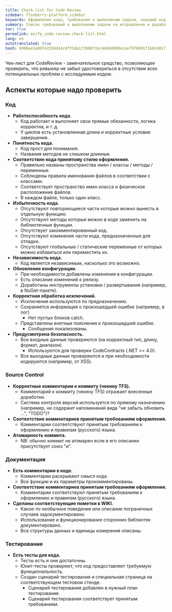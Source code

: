 ```yaml
---
title: Check-list for Code Review
sidebar: flexberry-platform_sidebar
keywords: Оформление кода, требования к выполнению задачи, хороший код, документация, тестирование
summary: Список требований к выполнению задачи на исправление и доработку продуктов платформы Flexberry
toc: true
permalink: en/fp_code-review-check-list.html
lang: en
autotranslated: true
hash: 6908a41a09742558d14c0ff3da1f398bf1bc448dd989e1ae7979891f1b024017
---
```


Чек-лист для CodeReview - замечательное средство, позволяющее проверить, что ревьюер не забыл удостовериться в отсутствии всех потенциальных проблем с исследуемым кодом.

## Аспекты которые надо проверить

### Код

* __Работоспособность кода.__
  * Код работает и выполняет свои прямые обязанности, логика корректна, и т. д.
  * У циклов есть установленная длина и корректные условия завершения.
* __Понятность кода.__
  * Код прост для понимания.
  * Названия методов не слишком длинные.
* __Соответствие кода принятому стилю оформления.__
  * Правильно названы пространства имен / классы / методы / переменные.
  * Соблюдены правила именования файлов в соответствии с классами.
  * Соответствует пространство имен класса и физическое расположение файлов.
  * В каждом файле, только один класс.
* __Избыточность кода.__
  * Отсутствуют повторяющиеся части которые можно вынесть в отдельную функцию.
  * Отсутствуют методы которые можно в коде заменить на библиотечные функции.
  * Отсутствует закомментированный код.
  * Отсутствуют изменения части кода, предназначенные для отладки.
  * Отсутствуют глобальные / статические переменные от которых можно избавиться или переместить их.
* __Независимость кода.__
  * Код является независимым, насколько это возможно.
* __Обновление конфигурации.__
  * При необходимости добавлены изменения в конфигурации.
  * Есть описание изменений к релизу.
  * Доработаны инструменты установки / развертывания (например, в NuGet-пакете).
* __Корректная обработка исключений.__
  * Исключения используются по предназначению.
  * Сохраняется информация о произошедшей ошибке (например, в лог)
    * Нет пустых блоков catch.
  * Представлены внятные пояснения к произошедшей ошибке.
    * Сообщения локализованы.
* __Предусмотрена безопасность.__
  * Все входные данные проверяются (на корректный тип, длину, формат, диапазон).
    * Используются для проверки CodeContracts (.NET >= 4.0).
  * Все выходные данные проверяются и при необходимости кодируются (например, от XSS).

### Source Control

* __Корректные комментарии к коммиту (чекину TFS).__
  * Комментарий к коммиту (чекину TFS) отражает внесенные доработки.
  * Система контроля версий используется по прямому назначению (например, не содержит напоминаний вида "не забыть обновить ...", "TODO")?
* __Соответствие комментариев принятым требованиям оформления.__
  * Комментарии соответствуют принятым требованиям к оформлению и правилам (русского) языка.
* __Атомарность коммита.__
  * NB: обычно коммит не атомарен если в его описании присутствует союз "и".

### Документация

* __Есть комментарии в коде.__
  * Комментарии раскрывают смысл кода.
  * Все функции и их параметры прокомментированы.
* __Соответствие комментариев принятым требованиям оформления.__
  * Комментарии соответствуют принятым требованиям к оформлению и правилам (русского) языка.
* __Сделаны соответствующие пометки в WIKI.__
  * Какое-то необычное поведение или описание пограничных случаев задокументировано.
  * Использование и функционирование сторонних библиотек документировано.
  * Все структуры данных и единицы измерения описаны.

### Тестирование

* __Есть тесты для кода.__
  * Тесты есть и они достаточны.
  * Юнит-тесты проверяют, что код предоставляет требуемую функциональность.
  * Создан сценарий тестирования и специальная страница на соответствующем тестовом стенде.
    * Сценарий тестирования добавлен в нужный план тестирования.
    * Сценарий тестирования соответствует принятым требованиям.
